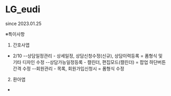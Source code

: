 # LG_eudi
since 2023.01.25


※특이사항

1. 간호사앱
- 2/10
--상담일정관리 - 상세일정, 상담신청수정(신규), 상담이력등록 = 폼형식 및 기타 디자인 수정
--상담가능일정등록 - 캘린더, 편집모드(캘린더) = 팝업 하단버튼 간격 수정
--회원관리 - 목록, 회원가입신청시 = 폼형식 수정


2. 환아앱
- 
